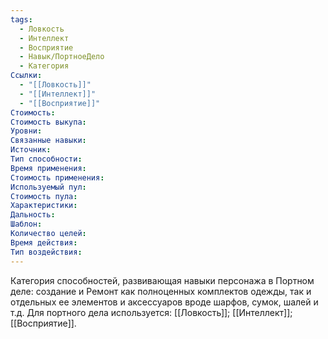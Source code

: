 ```yaml
---
tags:
  - Ловкость
  - Интеллект
  - Восприятие
  - Навык/ПортноеДело
  - Категория
Ссылки:
  - "[[Ловкость]]"
  - "[[Интеллект]]"
  - "[[Восприятие]]"
Стоимость:
Стоимость выкупа:
Уровни:
Связанные навыки:
Источник:
Тип способности:
Время применения:
Стоимость применения:
Используемый пул:
Стоимость пула:
Характеристики:
Дальность:
Шаблон:
Количество целей:
Время действия:
Тип воздействия:
---
```

Категория способностей, развивающая навыки персонажа в Портном деле: создание и Ремонт как полноценных комплектов одежды, так и отдельных ее элементов и аксессуаров вроде шарфов, сумок, шалей и т.д. Для портного дела используется: [[Ловкость]]; [[Интеллект]]; [[Восприятие]]. 